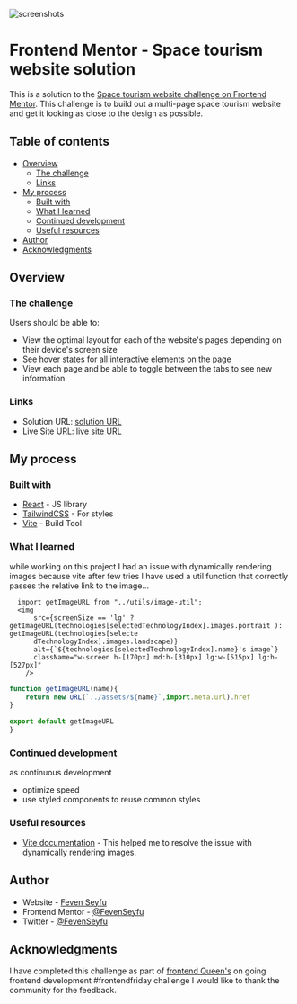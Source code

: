 ![screenshots](https://github.com/FevenSeyfu/space-tourism-website/blob/main/React/preview.jpg)
# Frontend Mentor - Space tourism website solution

This is a solution to the [Space tourism website challenge on Frontend Mentor](https://www.frontendmentor.io/challenges/space-tourism-multipage-website-gRWj1URZ3). This challenge is to build out a multi-page space tourism website and get it looking as close to the design as possible.

## Table of contents

- [Overview](#overview)
  - [The challenge](#the-challenge)
  - [Links](#links)
- [My process](#my-process)
  - [Built with](#built-with)
  - [What I learned](#what-i-learned)
  - [Continued development](#continued-development)
  - [Useful resources](#useful-resources)
- [Author](#author)
- [Acknowledgments](#acknowledgments)

## Overview

### The challenge

Users should be able to:

- View the optimal layout for each of the website's pages depending on their device's screen size
- See hover states for all interactive elements on the page
- View each page and be able to toggle between the tabs to see new information

### Links

- Solution URL: [solution URL](https://github.com/FevenSeyfu/space-tourism-website/React)
- Live Site URL: [live site URL](https://space-tourism-feven.netlify.app/)

## My process

### Built with

- [React](https://reactjs.org/) - JS library
- [TailwindCSS](https://tailwindcss.com/) - For styles
- [Vite](https://vitejs.dev/) - Build Tool


### What I learned
while working on this project I had an issue with dynamically rendering images because vite after few tries I have used a util function that correctly passes the relative link to the image...

```JSX
  import getImageURL from "../utils/image-util";
  <img
      src={screenSize == 'lg' ? getImageURL(technologies[selectedTechnologyIndex].images.portrait ): getImageURL(technologies[selecte
      dTechnologyIndex].images.landscape)}
      alt={`${technologies[selectedTechnologyIndex].name}'s image`}
      className="w-screen h-[170px] md:h-[310px] lg:w-[515px] lg:h-[527px]"
    />

```

```js
function getImageURL(name){
    return new URL(`../assets/${name}`,import.meta.url).href
}

export default getImageURL
}
```

### Continued development
as continuous  development
- optimize speed
- use styled components to reuse common styles

<!--  -->

### Useful resources

- [Vite documentation](https://vitejs.dev/guide/assets) - This helped me to resolve the issue with dynamically rendering images.

## Author

- Website - [Feven Seyfu](https://fevenseyfu.tech)
- Frontend Mentor - [@FevenSeyfu](https://www.frontendmentor.io/profile/FevenSeyfu)
- Twitter - [@FevenSeyfu](https://www.twitter.com/FevenSeyfu)

## Acknowledgments

I have completed this challenge as part of [frontend Queen's](https://www.frontendqueens.com/) on going frontend development #frontendfriday challenge I would like to thank the community for the feedback.
